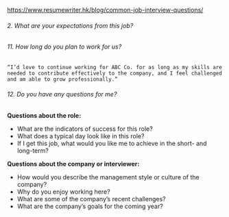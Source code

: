 
https://www.resumewriter.hk/blog/common-job-interview-questions/



###### 2. What are your expectations from this job?



###### 11. How long do you plan to work for us?

```
“I’d love to continue working for ABC Co. for as long as my skills are needed to contribute effectively to the company, and I feel challenged and am able to grow professionally.”
```


###### 12. Do you have any questions for me?


**Questions about the role:**

- What are the indicators of success for this role?
- What does a typical day look like in this role?
- If I get this job, what would you like me to achieve in the short- and long-term?

**Questions about the company or interviewer:**

- How would you describe the management style or culture of the company?
- Why do you enjoy working here?
- What are some of the company’s recent challenges?
- What are the company’s goals for the coming year?